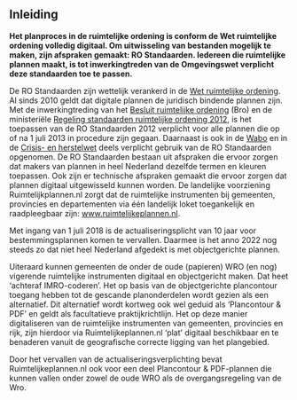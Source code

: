 ## Inleiding

**Het planproces in de ruimtelijke ordening is conform de Wet ruimtelijke ordening volledig digitaal. Om uitwisseling van bestanden mogelijk te maken, zijn afspraken gemaakt: RO Standaarden. Iedereen die ruimtelijke plannen maakt, is tot inwerkingtreden van de Omgevingswet verplicht deze standaarden toe te passen.**

De RO Standaarden zijn wettelijk verankerd in de <a href='http://wetten.overheid.nl/BWBR0020449' target='_blank'>Wet ruimtelijke ordening</a>. Al sinds 2010 geldt dat digitale plannen de juridisch bindende plannen zijn. Met de inwerkingtreding van het <a href='http://wetten.overheid.nl/BWBR0023798' target='_blank'>Besluit ruimtelijke ordening</a> (Bro) en de ministeriële <a href='http://wetten.overheid.nl/BWBR0031829' target='_blank'>Regeling standaarden ruimtelijke ordening 2012</a>, is het toepassen van de RO Standaarden 2012 verplicht voor alle plannen die op of na 1 juli 2013 in procedure zijn gegaan. Daarnaast is ook in de <a href='http://wetten.overheid.nl/BWBR0024779' target='_blank'>Wabo</a> en in de <a href='http://wetten.overheid.nl/BWBR0027431' target='_blank'>Crisis- en herstelwet</a> deels verplicht gebruik van de RO Standaarden opgenomen. De RO Standaarden bestaan uit afspraken die ervoor zorgen dat makers van plannen in heel Nederland dezelfde termen en kleuren toepassen. Ook zijn er technische afspraken gemaakt die ervoor zorgen dat plannen digitaal uitgewisseld kunnen worden. De landelijke voorziening Ruimtelijkplannen.nl zorgt dat de ruimtelijke instrumenten bij gemeenten, provincies en departementen via één landelijk loket toegankelijk en raadpleegbaar zijn: <a href='http://www.ruimtelijkeplannen.nl' target='_blank'>www.ruimtelijkeplannen.nl</a>. 

Met ingang van 1 juli 2018 is de actualiseringsplicht van 10 jaar voor bestemmingsplannen komen te vervallen. Daarmee is het anno 2022 nog steeds zo dat niet heel Nederland afgedekt is met objectgerichte plannen. 

Uiteraard kunnen gemeenten de onder de oude (papieren) WRO (en nog) vigerende ruimtelijke instrumenten digitaal en objectgericht maken. Dat heet ‘achteraf IMRO-coderen’. Het op basis van de objectgerichte plancontour toegang hebben tot de gescande planonderdelen wordt gezien als een alternatief. Dit alternatief wordt kortweg ook wel geduid als ‘Plancontour & PDF’ en geldt als facultatieve praktijkrichtlijn. Het op deze manier digitaliseren van de ruimtelijke instrumenten van gemeenten, provincies en rijk, zijn hierdoor via Ruimtelijkeplannen.nl ‘plat’ digitaal beschikbaar en te benaderen vanuit de geografische correcte ligging van het plangebied.

Door het vervallen van de actualiseringsverplichting bevat Ruimtelijkeplannen.nl ook voor een deel Plancontour & PDF-plannen die kunnen vallen onder zowel de oude WRO als de overgangsregeling van de Wro. 

